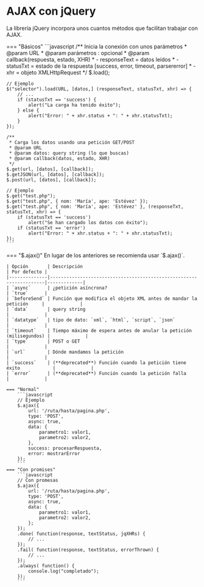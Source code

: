 # AJAX con jQuery

La librería jQuery incorpora unos cuantos métodos que facilitan trabajar con AJAX.

=== "Básicos"
    ```javascript
    /** Inicia la conexión con unos parámetros
     * @param URL
     * @param parámetros : opcional
     * @param callback(respuesta, estado, XHR)
     *      - responseText = datos leídos
     *      - statusTxt = estado de la respuesta [success, error, timeout, parsererror]
     *      - xhr = objeto XMLHttpRequest
     */
    $.load();

    // Ejemplo
    $("selector").load(URL, [datos,] (responseText, statusTxt, xhr) => {
        // ...
        if (statusTxt == 'success') {
            alert("La carga ha tenido éxito");
        } else {
            alert("Error: " + xhr.status + ": " + xhr.statusTxt);
        }
    }); 

    /**
     * Carga los datos usando una petición GET/POST
     * @param URL
     * @param datos: query string (lo que buscas)
     * @param callback(datos, estado, XHR)
     */
    $.get(url, [datos], [callback]);
    $.getJSON(url, [datos], [callback]);
    $.post(url, [datos], [callback]);

    // Ejemplo
    $.get("test.php");
    $.get("test.php", { nom: 'María', ape: 'Estévez' });
    $.get("test.php", { nom: 'María', ape: 'Estévez' }, (responseTxt, statusTxt, xhr) => {
        if (statusTxt == 'success')
            alert("Se han cargado los datos con éxito");
        if (statusTxt == 'error')
            alert("Error: " + xhr.status + ": " + xhr.statusTxt);
    });
    ```
=== "$.ajax()"
    En lugar de los anteriores se recomienda usar `$.ajax()`.

    | Opción       | Descripción                                                        | Por defecto |
    |--------------|--------------------------------------------------------------------|-------------|
    | `async`      | ¿petición asíncrona?                                               | `true`      |
    | `beforeSend` | Función que modifica el objeto XML antes de mandar la petición     |             |
    | `data`       | query string                                                       |             |
    | `datatype`   | tipo de dato: `xml`, `html`, `script`, `json`                      |             |
    | `timeout`    | Tiempo máximo de espera antes de anular la petición (milisegundos) |             |
    | `type`       | POST o GET                                                         |             |
    | `url`        | Dónde mandamos la petición                                         |             |
    | `success`    | (**deprecated**) Función cuando la petición tiene éxito            |             |
    | `error`      | (**deprecated**) Función cuando la petición falla                  |             |

    === "Normal"
        ```javascript
        // Ejemplo
        $.ajax({
            url: '/ruta/hasta/pagina.php',
            type: 'POST',
            async: true,
            data: {
                parametro1: valor1,
                parametro2: valor2,
            },
            success: procesarRespuesta,
            error: mostrarError
        });
        ```
    === "Con promises"
        ```javascript
        // Con promesas
        $.ajax({
            url: '/ruta/hasta/pagina.php',
            type: 'POST',
            async: true,
            data: {
                parametro1: valor1,
                parametro2: valor2,
            };
        });
        .done( function(response, textStatus, jqXHRs) {
            // ...
        });
        .fail( function(response, textStatus, errorThrown) {
            // ...
        });
        .always( function() {
            console.log("completado");
        });
        ```
